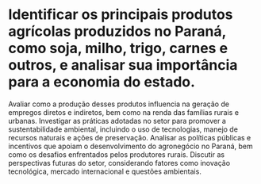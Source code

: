 # Identificar os principais produtos agrícolas produzidos no Paraná, como soja, milho, trigo, carnes e outros, e analisar sua importância para a economia do estado.
Avaliar como a produção desses produtos influencia na geração de empregos diretos e indiretos, bem como na renda das famílias rurais e urbanas.
Investigar as práticas adotadas no setor para promover a sustentabilidade ambiental, incluindo o uso de tecnologias, manejo de recursos naturais e ações de preservação.
Analisar as políticas públicas e incentivos que apoiam o desenvolvimento do agronegócio no Paraná, bem como os desafios enfrentados pelos produtores rurais.
Discutir as perspectivas futuras do setor, considerando fatores como inovação tecnológica, mercado internacional e questões ambientais.
